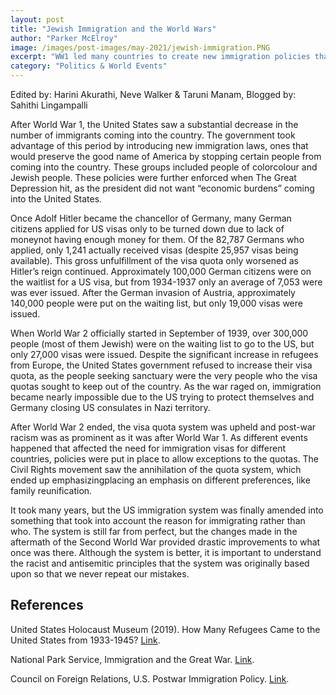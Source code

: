 ```yaml
---
layout: post
title: "Jewish Immigration and the World Wars"
author: "Parker McElroy"
image: /images/post-images/may-2021/jewish-immigration.PNG
excerpt: "WW1 led many countries to create new immigration policies that prevented certain people from entering..."
category: "Politics & World Events"
---
```

Edited by: Harini Akurathi, Neve Walker & Taruni Manam, Blogged by: Sahithi Lingampalli

After World War 1, the United States saw a substantial decrease in the number of immigrants coming into the country. The government took advantage of this period by introducing new immigration laws, ones that would preserve the good name of America by stopping certain people from coming into the country. These groups included people of colorcolour and Jewish people. These policies were further enforced when The Great Depression hit, as the president did not want “economic burdens” coming into the United States.

Once Adolf Hitler became the chancellor of Germany, many German citizens applied for US visas only to be turned down due to lack of moneynot having enough money for them. Of the 82,787 Germans who applied, only 1,241 actually received visas (despite 25,957 visas being available). This gross unfulfillment of the visa quota only worsened as Hitler’s reign continued. Approximately 100,000 German citizens were on the waitlist for a US visa, but from 1934-1937 only an average of 7,053 were was ever issued. After the German invasion of Austria, approximately 140,000 people were put on the waiting list, but only 19,000 visas were issued.

When World War 2 officially started in September of 1939, over 300,000 people (most of them Jewish) were on the waiting list to go to the US, but only 27,000 visas were issued. Despite the significant increase in refugees from Europe, the United States government refused to increase their visa quota, as the people seeking sanctuary were the very people who the visa quotas sought to keep out of the country. As the war raged on, immigration became nearly impossible due to the US trying to protect themselves and Germany closing US consulates in Nazi territory.

After World War 2 ended, the visa quota system was upheld and post-war racism was as prominent as it was after World War 1. As different events happened that affected the need for immigration visas for different countries, policies were put in place to allow exceptions to the quotas. The Civil Rights movement saw the annihilation of the quota system, which ended up emphasizingplacing an emphasis on different preferences, like family reunification.

It took many years, but the US immigration system was finally amended into something that took into account the reason for immigrating rather than who. The system is still far from perfect, but the changes made in the aftermath of the Second World War provided drastic improvements to what once was there. Although the system is better, it is important to understand the racist and antisemitic principles that the system was originally based upon so that we never repeat our mistakes. 

## References
United States Holocaust Museum (2019). How Many Refugees Came to the United States from 1933-1945? [Link](https://exhibitions.ushmm.org/americans-and-the-holocaust/how-many-refugees-came-to-the-united-states-from-1933-1945#:~:text=After%20World%20War%20II%20began,the%20German%20quota%20in%201940).

National Park Service, Immigration and the Great War. [Link](https://www.nps.gov/articles/immigration-and-the-great-war.htm). 

Council on Foreign Relations, U.S. Postwar Immigration Policy. [Link](https://www.cfr.org/timeline/us-postwar-immigration-policy).